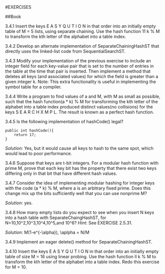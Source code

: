 #EXERCISES


##Book

3.4.1 Insert the keys E A S Y Q U T I O N in that order into an initially empty table of M = 5 lists, using separate chaining. Use the hash function 11 k % M to transform the kth letter of the alphabet into a table index.

3.4.2 Develop an alternate implementation of SeparateChainingHashST that directly uses the linked-list code from SequentialSearchST.

3.4.3 Modify your implementation of the previous exercise to include an integer field for each key-value pair that is set to the number of entries in the table at the time that pair is inserted. Then implement a method that deletes all keys (and associated values) for which the field is greater than a given integer k. Note: This extra functionality is useful in implementing the symbol table for a compiler.

3.4.4 Write a program to find values of a and M, with M as small as possible, such that the hash function(a * k) % M for transforming the kth letter of the alphabet into a table index produced distinct values(no collisions) for the keys S E A R C H X M P L. The result is known as a perfect hash function.

3.4.5 Is the following implementation of hashCode() legal?
```
public int hashCode(){
    return 17;
}

```
*Solution*: Yes, but it would cause all keys to hash to the same spot, which would lead to poor performance.

3.4.6 Suppose that keys are t-bit integers. For a modular hash function with prime M, prove that each key bit has the property that there exist two keys differing only in that bit that have different hash values.

3.4.7 Consider the idea of implementing modular hashing for integer keys with the code (a * k) % M, where a is an arbitrary fixed prime. Does this change mix up the bits sufficiently well that you can use nonprime M?

*Solution*: yes.

3.4.8 How many empty lists do you expect to see when you insert N keys into a hash table with SeparateChaingHashST, for N=10,10^2,10^3,10^4,10^5,and 10^6? *Hint*: See EXERCISE 2.5.31.

*Solution*: M(1-e^{-\alpha}), \aplpha = N/M

3.4.9 Implement an eager delete() method for SeparateChainingHashST.

3.4.10 Insert the keys E A S Y Q U T I O N in that order into an initially empty table of size M = 16 using linear probing. Use the hash function ll k % M to transform the kth letter of the alphabet into a table index. Redo this exercise for M = 10.


